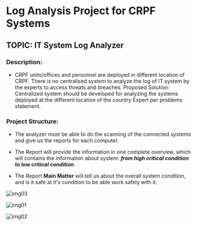 # Log Analysis Project for CRPF Systems

## TOPIC: IT System Log Analyzer

### Description:

- CRPF units/offices and personnel are deployed in different location of CRPF. There is no centralised system to analyze the log of IT system by the experts to access threats and breaches. Proposed Solution: Centralized system should be developed for analyzing the systems deployed at the different location of the country Expert per problems statement.

### Project Structure:

- The analyzer must be able to do the scanning of the connected systems and give us the reports for each computer.

- The Report will provide the information in one complete overview, which will contains the information about system: ***from high critical condition to low critical condition***.

- The Report **Main Matter** will tell us about the overall system condition, and is it safe at it's condition to be able work safely with it.

![img03](https://raw.githubusercontent.com/oreximus/sys_log_analysis/test02/resources/imgs/img03.png)

![img01](https://raw.githubusercontent.com/oreximus/sys_log_analysis/test02/resources/imgs/img01.png)

![img02](https://raw.githubusercontent.com/oreximus/sys_log_analysis/test02/resources/imgs/img02.png)

